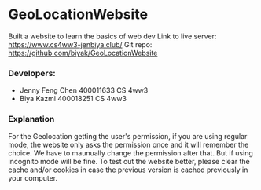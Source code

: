 # GeoLocationWebsite
Built a website to learn the basics of web dev
Link to live server: https://www.cs4ww3-jenbiya.club/
Git repo: https://github.com/biyak/GeoLocationWebsite

### Developers:
  - Jenny Feng Chen 400011633 CS 4ww3
  - Biya Kazmi 400018251 CS 4ww3

### Explanation
For the Geolocation getting the user's permission, if you are using regular mode, the website only asks the permission once and it will remember the choice. We have to maunually change the permission after that. But if using incognito mode will be fine. To test out the website better, please clear the cache and/or cookies in case the previous version is cached previously in your computer. 
